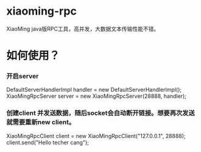 # xiaoming-rpc
XiaoMing java版RPC工具，高并发，大数据文本传输性能不错。

# 如何使用？

### 开启server
DefaultServerHandlerImpl handler = new DefaultServerHandlerImpl();
XiaoMingRpcServer server = new XiaoMingRpcServer(28888, handler);

### 创建client 并发送数据，随后socket会自动断开链接。想要再次发送就需要重新new client。
XiaoMingRpcClient client = new XiaoMingRpcClient("127.0.0.1", 28888);
client.send("Hello techer cang");

